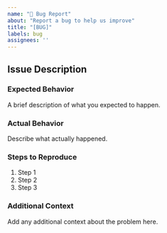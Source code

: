 ```yaml
---
name: "🐛 Bug Report"
about: "Report a bug to help us improve"
title: "[BUG]"
labels: bug
assignees: ''
---
```


## Issue Description

### Expected Behavior
A brief description of what you expected to happen.

### Actual Behavior
Describe what actually happened.

### Steps to Reproduce
1. Step 1
2. Step 2
3. Step 3

### Additional Context
Add any additional context about the problem here.


